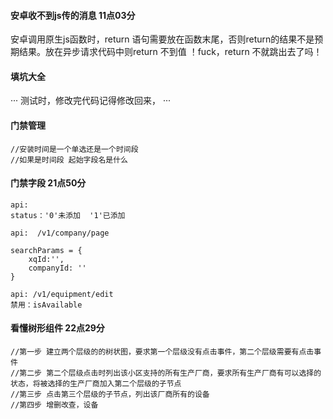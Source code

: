 
#### 安卓收不到js传的消息 11点03分
安卓调用原生js函数时，return 语句需要放在函数末尾，否则return的结果不是预期结果。放在异步请求代码中则return 不到值
！fuck，return 不就跳出去了吗！

#### 填坑大全
···
测试时，修改完代码记得修改回来，
···

#### 门禁管理
```
//安装时间是一个单选还是一个时间段
//如果是时间段 起始字段名是什么
```

#### 门禁字段 21点50分
```
api: 
status：'0'未添加  '1'已添加
```
```
api:  /v1/company/page 

searchParams = {
    xqId:'',
    companyId: ''
}
```
```
api: /v1/equipment/edit
禁用：isAvailable
```


#### 看懂树形组件 22点29分
``` 
//第一步 建立两个层级的的树状图，要求第一个层级没有点击事件，第二个层级需要有点击事件
//第二步 第二个层级点击时列出该小区支持的所有生产厂商，要求所有生产厂商有可以选择的状态，将被选择的生产厂商加入第二个层级的子节点
//第三步 点击第三个层级的子节点，列出该厂商所有的设备
//第四步 增删改查，设备


```